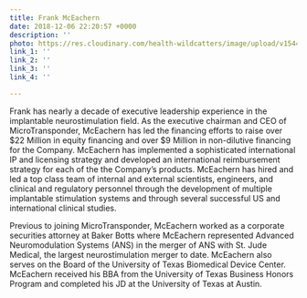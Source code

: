 ```yaml
---
title: Frank McEachern
date: 2018-12-06 22:20:57 +0000
description: ''
photo: https://res.cloudinary.com/health-wildcatters/image/upload/v1544134878/image.png
link_1: ''
link_2: ''
link_3: ''
link_4: ''

---
```

Frank has nearly a decade of executive leadership experience in the implantable neurostimulation field. As the executive chairman and CEO of MicroTransponder, McEachern has led the financing efforts to raise over $22 Million in equity financing and over $9 Million in non-dilutive financing for the Company. McEachern has implemented a sophisticated international IP and licensing strategy and developed an international reimbursement strategy for each of the the Company’s products. McEachern has hired and led a top class team of internal and external scientists, engineers, and clinical and regulatory personnel through the development of multiple implantable stimulation systems and through several successful US and international clinical studies.

Previous to joining MicroTransponder, McEachern worked as a corporate securities attorney at Baker Botts where McEachern represented Advanced Neuromodulation Systems (ANS) in the merger of ANS with St. Jude Medical, the largest neurostimulation merger to date. McEachern also serves on the Board of the University of Texas Biomedical Device Center. McEachern received his BBA from the University of Texas Business Honors Program and completed his JD at the University of Texas at Austin.